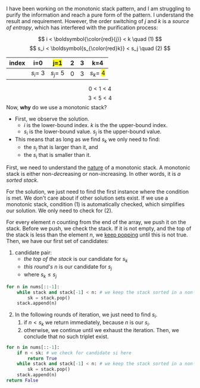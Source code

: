 I have been working on the monotonic stack pattern, and I am struggling to purify the information and reach a pure form of the pattern. I understand the result and requirement. However, the order switching of $j$ and $k$ is a *source of entropy*, which has interfered with the purification process:

$$
i < \boldsymbol{\color{red}{j}} < k \quad (1)
$$
$$
s_i < \boldsymbol{s_{\color{red}k}} < s_j \quad (2)
$$

| index   | i=0   | <span style='background-color:yellow'>j=1</span>   | 2   | 3   | k=4   |
| --- | --- | --- | --- | --- | --- |
|     | $s_i=$ 3   | $s_j=$ 5   | 0   | 3   | $s_k=$ <span style='background-color:yellow'>4</span>   |

$$
0 < 1< 4
$$ $$
3 < 5 < 4
$$
Now, **why** do we use a monotonic stack?

- First, we observe the solution.
	- $i$ is the lower-bound index. $k$ is the the upper-bound index.
	- $s_i$ is the lower-bound value. $s_j$ is the upper-bound value.
- This means that as long as we find $s_k$ we only need to find:
	- the $s_j$ that is larger than it, and
	- the $s_i$ that is smaller than it.

First, we need to understand the <u>nature</u> of a monotonic stack. A monotonic stack is either non-*de*creasing or non-*in*creasing. In other words, it is *a sorted stack*.

For the solution, we just need to find the first instance where the condition is met. We don't care about if other solution sets exist. If we use a monotonic stack, condition (1) is automatically checked, which simplifies our solution. We only need to check for (2).

For every element $n$ counting from the end of the array, we push it on the stack. Before we push, we check the stack. If it is not empty, and the top of the stack is less than the element $n$, we <u>keep popping</u> until this is not true. Then, we have our first set of candidates:

1. candidate pair:
	- *the top of the stack* is our candidate for $s_k$
	- *this round's* $n$ is our candidate for $s_j$
	- where $s_k \leq s_j$
```python
for n in nums[::-1]:
	while stack and stack[-1] < n: # we keep the stack sorted in a non-increasing manner
		sk = stack.pop()
	stack.append(n)
```

2. In the following rounds of iteration, we just need to find $s_i$.
	1. if $n < s_k$ we return immediately, because $n$ is our $s_i$.
	2. otherwise, we continue until we exhaust the iteration. Then, we conclude that no such triplet exist.
```python
for n in nums[::-1]:
	if n < sk: # we check for candidate si here
		return True
	while stack and stack[-1] < n: # we keep the stack sorted in a non-increasing manner
		sk = stack.pop()
	stack.append(n)
return False
```
